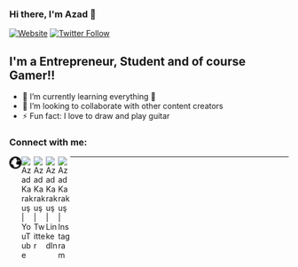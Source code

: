 ### Hi there, I'm Azad 👋 

[![Website](https://img.shields.io/website?label=azadkarakus.com&style=for-the-badge&url=https%3A%2F%2Fazadkarakus.com)](https://azadkarakus.com)
[![Twitter Follow](https://img.shields.io/twitter/follow/azdkrks?color=1DA1F2&logo=twitter&style=for-the-badge)](https://twitter.com/intent/follow?original_referer=https%3A%2F%2Fgithub.com%2Fazadkarakus&screen_name=azdkrks)

## I'm a Entrepreneur, Student and of course Gamer!!

- 🌱 I’m currently learning everything 🤣
- 👯 I’m looking to collaborate with other content creators
- ⚡ Fun fact: I love to draw and play guitar

### Connect with me:

[<img align="left" alt="azadkarakus.com" width="22px" src="https://raw.githubusercontent.com/iconic/open-iconic/master/svg/globe.svg" />][website]
[<img align="left" alt="Azad Karakuş | YouTube" width="22px" src="https://cdn.jsdelivr.net/npm/simple-icons@v3/icons/youtube.svg" />][youtube]
[<img align="left" alt="Azad Karakuş | Twitter" width="22px" src="https://cdn.jsdelivr.net/npm/simple-icons@v3/icons/twitter.svg" />][twitter]
[<img align="left" alt="Azad Karakuş | LinkedIn" width="22px" src="https://cdn.jsdelivr.net/npm/simple-icons@v3/icons/linkedin.svg" />][linkedin]
[<img align="left" alt="Azad Karakuş | Instagram" width="22px" src="https://cdn.jsdelivr.net/npm/simple-icons@v3/icons/instagram.svg" />][instagram]

---

[website]: https://azadkarakus.com
[twitter]: https://twitter.com/azdkrks
[youtube]: https://youtube.com/channel/UCFv2l7pC3KUecWZ7_CcLtqA
[instagram]: https://instagram.com/azdkrks
[linkedin]: https://linkedin.com/in/azadkarakus

<!---
azadkarakus/azadkarakus is a ✨ special ✨ repository because its `README.md` (this file) appears on your GitHub profile.
You can click the Preview link to take a look at your changes.
--->
